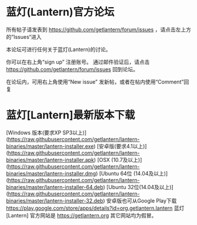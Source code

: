 # 蓝灯(Lantern)官方论坛

所有帖子请发表到 https://github.com/getlantern/forum/issues ，请点击左上方的”Issues“进入

本论坛可进行任何关于蓝灯(Lantern)的讨论。

你可以在右上角“sign up” 注册账号。 通过邮件验证后，请点击 https://github.com/getlantern/forum/issues 回到论坛。

在论坛内，可用右上角使用“New issue” 发新帖，或者在帖内使用“Comment”回复

# 蓝灯[Lantern]最新版本下载
[Windows 版本(要求XP SP3以上)] (https://raw.githubusercontent.com/getlantern/lantern-binaries/master/lantern-installer.exe) 
[安卓版(要求4.1以上)] (https://raw.githubusercontent.com/getlantern/lantern-binaries/master/lantern-installer.apk) 
[OSX (10.7及以上)] (https://raw.githubusercontent.com/getlantern/lantern-binaries/master/lantern-installer.dmg) 
[Ubuntu 64位 (14.04及以上)] (https://raw.githubusercontent.com/getlantern/lantern-binaries/master/lantern-installer-64.deb) 
[Ubuntu 32位(14.04及以上)] (https://raw.githubusercontent.com/getlantern/lantern-binaries/master/lantern-installer-32.deb)
安卓版也可从Google Play下载 https://play.google.com/store/apps/details?id=org.getlantern.lantern
蓝灯[Lantern] 官方网站是 https://getlantern.org 其它网站均为假冒。
